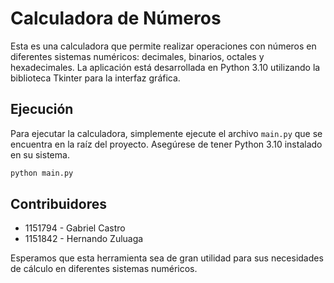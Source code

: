 # Calculadora de Números

Esta es una calculadora que permite realizar operaciones con números en diferentes sistemas numéricos: decimales, binarios, octales y hexadecimales. La aplicación está desarrollada en Python 3.10 utilizando la biblioteca Tkinter para la interfaz gráfica.

## Ejecución

Para ejecutar la calculadora, simplemente ejecute el archivo `main.py` que se encuentra en la raíz del proyecto. Asegúrese de tener Python 3.10 instalado en su sistema.

```bash
python main.py
```

## Contribuidores

- 1151794 - Gabriel Castro
- 1151842 - Hernando Zuluaga

Esperamos que esta herramienta sea de gran utilidad para sus necesidades de cálculo en diferentes sistemas numéricos.